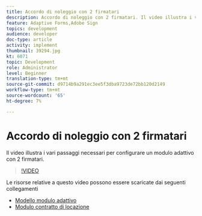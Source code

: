 ```yaml
---
title: Accordo di noleggio con 2 firmatari
description: Accordo di noleggio con 2 firmatari. Il video illustra i vari passaggi necessari per configurare un modulo adattivo con 2 firmatari.
feature: Adaptive Forms,Adobe Sign
topics: development
audience: developer
doc-type: article
activity: implement
thumbnail: 39294.jpg
kt: 6071
topic: Development
role: Administrator
level: Beginner
translation-type: tm+mt
source-git-commit: d9714b9a291ec3ee5f3dba9723de72bb120d2149
workflow-type: tm+mt
source-wordcount: '65'
ht-degree: 7%

---
```


# Accordo di noleggio con 2 firmatari

Il video illustra i vari passaggi necessari per configurare un modulo adattivo con 2 firmatari.

>[!VIDEO](https://video.tv.adobe.com/v/39294/?quality=9&learn=on)

Le risorse relative a questo video possono essere scaricate dai seguenti collegamenti

* [Modello modulo adattivo](assets/tenancy-agreement-template.zip)
* [Modulo contratto di locazione](assets/rental-agreement-form.zip)